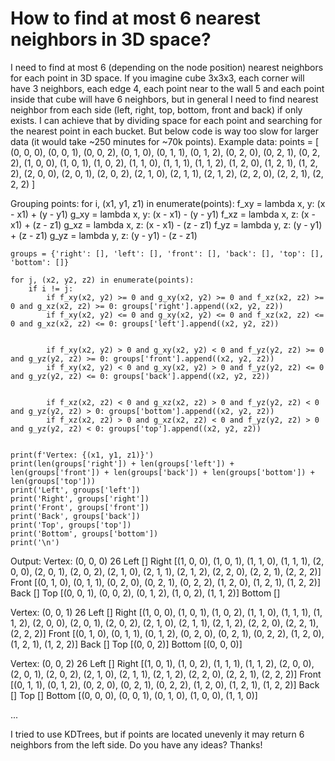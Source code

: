 
# How to find at most 6 nearest neighbors in 3D space?

I need to find at most 6 (depending on the node position) nearest neighbors for each point in 3D space. If you imagine cube 3x3x3, each corner will have 3 neighbors, each edge 4, each point near to the wall 5 and each point inside that cube will have 6 neighbors, but in general I need to find nearest neighbor from each side (left, right, top, bottom, front and back) if only exists.
I can achieve that by dividing space for each point and searching for the nearest point in each bucket. But below code is way too slow for larger data (it would take ~250 minutes for ~70k points).
Example data:
points = [
    (0, 0, 0),
    (0, 0, 1),
    (0, 0, 2),
    (0, 1, 0),
    (0, 1, 1),
    (0, 1, 2),
    (0, 2, 0),
    (0, 2, 1),
    (0, 2, 2),
    (1, 0, 0),
    (1, 0, 1),
    (1, 0, 2),
    (1, 1, 0),
    (1, 1, 1),
    (1, 1, 2),
    (1, 2, 0),
    (1, 2, 1),
    (1, 2, 2),
    (2, 0, 0),
    (2, 0, 1),
    (2, 0, 2),
    (2, 1, 0),
    (2, 1, 1),
    (2, 1, 2),
    (2, 2, 0),
    (2, 2, 1),
    (2, 2, 2)
]

Grouping points:
for i, (x1, y1, z1) in enumerate(points):
    f_xy = lambda x, y: (x - x1) + (y - y1)
    g_xy = lambda x, y: (x - x1) - (y - y1)
    f_xz = lambda x, z: (x - x1) + (z - z1)
    g_xz = lambda x, z: (x - x1) - (z - z1)
    f_yz = lambda y, z: (y - y1) + (z - z1)
    g_yz = lambda y, z: (y - y1) - (z - z1)

    groups = {'right': [], 'left': [], 'front': [], 'back': [], 'top': [], 'bottom': []}

    for j, (x2, y2, z2) in enumerate(points):
        if i != j:
            if f_xy(x2, y2) >= 0 and g_xy(x2, y2) >= 0 and f_xz(x2, z2) >= 0 and g_xz(x2, z2) >= 0: groups['right'].append((x2, y2, z2))
            if f_xy(x2, y2) <= 0 and g_xy(x2, y2) <= 0 and f_xz(x2, z2) <= 0 and g_xz(x2, z2) <= 0: groups['left'].append((x2, y2, z2))


            if f_xy(x2, y2) > 0 and g_xy(x2, y2) < 0 and f_yz(y2, z2) >= 0 and g_yz(y2, z2) >= 0: groups['front'].append((x2, y2, z2))
            if f_xy(x2, y2) < 0 and g_xy(x2, y2) > 0 and f_yz(y2, z2) <= 0 and g_yz(y2, z2) <= 0: groups['back'].append((x2, y2, z2))


            if f_xz(x2, z2) < 0 and g_xz(x2, z2) > 0 and f_yz(y2, z2) < 0 and g_yz(y2, z2) > 0: groups['bottom'].append((x2, y2, z2))
            if f_xz(x2, z2) > 0 and g_xz(x2, z2) < 0 and f_yz(y2, z2) > 0 and g_yz(y2, z2) < 0: groups['top'].append((x2, y2, z2))


    print(f'Vertex: {(x1, y1, z1)}')
    print(len(groups['right']) + len(groups['left']) + len(groups['front']) + len(groups['back']) + len(groups['bottom']) + len(groups['top']))
    print('Left', groups['left'])
    print('Right', groups['right'])
    print('Front', groups['front'])
    print('Back', groups['back'])
    print('Top', groups['top'])
    print('Bottom', groups['bottom'])
    print('\n')

Output:
Vertex: (0, 0, 0)
26
Left []
Right [(1, 0, 0), (1, 0, 1), (1, 1, 0), (1, 1, 1), (2, 0, 0), (2, 0, 1), (2, 0, 2), (2, 1, 0), (2, 1, 1), (2, 1, 2), (2, 2, 0), (2, 2, 1), (2, 2, 2)]
Front [(0, 1, 0), (0, 1, 1), (0, 2, 0), (0, 2, 1), (0, 2, 2), (1, 2, 0), (1, 2, 1), (1, 2, 2)]
Back []
Top [(0, 0, 1), (0, 0, 2), (0, 1, 2), (1, 0, 2), (1, 1, 2)]
Bottom []


Vertex: (0, 0, 1)
26
Left []
Right [(1, 0, 0), (1, 0, 1), (1, 0, 2), (1, 1, 0), (1, 1, 1), (1, 1, 2), (2, 0, 0), (2, 0, 1), (2, 0, 2), (2, 1, 0), (2, 1, 1), (2, 1, 2), (2, 2, 0), (2, 2, 1), (2, 2, 2)]
Front [(0, 1, 0), (0, 1, 1), (0, 1, 2), (0, 2, 0), (0, 2, 1), (0, 2, 2), (1, 2, 0), (1, 2, 1), (1, 2, 2)]
Back []
Top [(0, 0, 2)]
Bottom [(0, 0, 0)]


Vertex: (0, 0, 2)
26
Left []
Right [(1, 0, 1), (1, 0, 2), (1, 1, 1), (1, 1, 2), (2, 0, 0), (2, 0, 1), (2, 0, 2), (2, 1, 0), (2, 1, 1), (2, 1, 2), (2, 2, 0), (2, 2, 1), (2, 2, 2)]
Front [(0, 1, 1), (0, 1, 2), (0, 2, 0), (0, 2, 1), (0, 2, 2), (1, 2, 0), (1, 2, 1), (1, 2, 2)]
Back []
Top []
Bottom [(0, 0, 0), (0, 0, 1), (0, 1, 0), (1, 0, 0), (1, 1, 0)]

...

I tried to use KDTrees, but if points are located unevenly it may return 6 neighbors from the left side.
Do you have any ideas? Thanks!

        